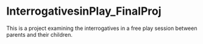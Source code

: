 # InterrogativesinPlay_FinalProj
This is a project examining the interrogatives in a free play session between parents and their children.
